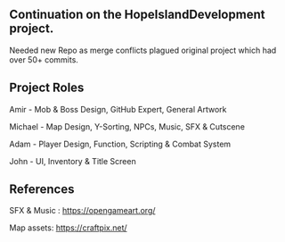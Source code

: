Continuation on the HopeIslandDevelopment project. 
-----------------------------------------------------------
Needed new Repo as merge conflicts plagued original project which had over 50+ commits.

Project Roles
-----------------------------------------------------------
Amir - Mob & Boss Design, GitHub Expert, General Artwork

Michael - Map Design, Y-Sorting, NPCs, Music, SFX & Cutscene

Adam - Player Design, Function, Scripting & Combat System

John - UI, Inventory & Title Screen

References
-----------------------------------------------------------
SFX & Music : https://opengameart.org/

Map assets: https://craftpix.net/
